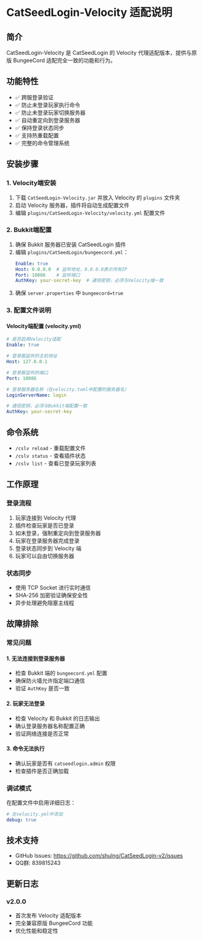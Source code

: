 # CatSeedLogin-Velocity 适配说明

## 简介
CatSeedLogin-Velocity 是 CatSeedLogin 的 Velocity 代理适配版本，提供与原版 BungeeCord 适配完全一致的功能和行为。

## 功能特性
- ✅ 跨服登录验证
- ✅ 防止未登录玩家执行命令
- ✅ 防止未登录玩家切换服务器
- ✅ 自动重定向到登录服务器
- ✅ 保持登录状态同步
- ✅ 支持热重载配置
- ✅ 完整的命令管理系统

## 安装步骤

### 1. Velocity端安装
1. 下载 `CatSeedLogin-Velocity.jar` 并放入 Velocity 的 `plugins` 文件夹
2. 启动 Velocity 服务器，插件将自动生成配置文件
3. 编辑 `plugins/CatSeedLogin-Velocity/velocity.yml` 配置文件

### 2. Bukkit端配置
1. 确保 Bukkit 服务器已安装 CatSeedLogin 插件
2. 编辑 `plugins/CatSeedLogin/bungeecord.yml`：
   ```yaml
   Enable: true
   Host: 0.0.0.0  # 监听地址，0.0.0.0表示所有IP
   Port: 10086    # 监听端口
   AuthKey: your-secret-key  # 通信密钥，必须与Velocity端一致
   ```
3. 确保 `server.properties` 中 `bungeecord=true`

### 3. 配置文件说明

#### Velocity端配置 (velocity.yml)
```yaml
# 是否启用Velocity适配
Enable: true

# 登录服监听的主机地址
Host: 127.0.0.1

# 登录服监听的端口
Port: 10086

# 登录服务器名称（在velocity.toml中配置的服务器名）
LoginServerName: login

# 通信密钥，必须与Bukkit端配置一致
AuthKey: your-secret-key
```

## 命令系统
- `/cslv reload` - 重载配置文件
- `/cslv status` - 查看插件状态
- `/cslv list` - 查看已登录玩家列表

## 工作原理

### 登录流程
1. 玩家连接到 Velocity 代理
2. 插件检查玩家是否已登录
3. 如未登录，强制重定向到登录服务器
4. 玩家在登录服务器完成登录
5. 登录状态同步到 Velocity 端
6. 玩家可以自由切换服务器

### 状态同步
- 使用 TCP Socket 进行实时通信
- SHA-256 加密验证确保安全性
- 异步处理避免阻塞主线程

## 故障排除

### 常见问题

#### 1. 无法连接到登录服务器
- 检查 Bukkit 端的 `bungeecord.yml` 配置
- 确保防火墙允许指定端口通信
- 验证 `AuthKey` 是否一致

#### 2. 玩家无法登录
- 检查 Velocity 和 Bukkit 的日志输出
- 确认登录服务器名称配置正确
- 验证网络连接是否正常

#### 3. 命令无法执行
- 确认玩家是否有 `catseedlogin.admin` 权限
- 检查插件是否正确加载

### 调试模式
在配置文件中启用详细日志：
```yaml
# 在velocity.yml中添加
debug: true
```

## 技术支持
- GitHub Issues: https://github.com/shulng/CatSeedLogin-v2/issues
- QQ群: 839815243

## 更新日志
### v2.0.0
- 首次发布 Velocity 适配版本
- 完全兼容原版 BungeeCord 功能
- 优化性能和稳定性